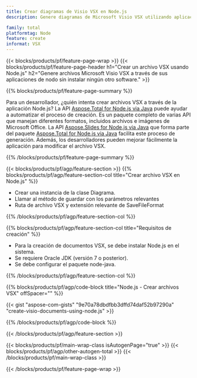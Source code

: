 ```yaml
---
title: Crear diagramas de Visio VSX en Node.js
description: Genere diagramas de Microsoft Visio VSX utilizando aplicaciones Node sin utilizar Microsoft Office. 

family: total
platformtag: Node
feature: create
informat: VSX
---
```

{{< blocks/products/pf/feature-page-wrap >}}
{{< blocks/products/pf/feature-page-header h1="Crear un archivo VSX usando Node.js" h2="Genere archivos Microsoft Visio VSX a través de sus aplicaciones de nodo sin instalar ningún otro software." >}}

{{% blocks/products/pf/feature-page-summary %}}

Para un desarrollador, ¿quién intenta crear archivos VSX a través de la aplicación Node.js? La API [Aspose.Total for Node.js via Java](https://products.aspose.com/total/es/nodejs-java/) puede ayudar a automatizar el proceso de creación. Es un paquete completo de varias API que manejan diferentes formatos, incluidos archivos e imágenes de Microsoft Office. La API [Aspose.Slides for Node.js via Java](https://products.aspose.com/slides/es/nodejs-java/) que forma parte del paquete [Aspose.Total for Node.js via Java](https://products.aspose.com/total/es/nodejs-java/) facilita este proceso de generación. Además, los desarrolladores pueden mejorar fácilmente la aplicación para modificar el archivo VSX. 

{{% /blocks/products/pf/feature-page-summary %}}

{{< blocks/products/pf/agp/feature-section >}}
{{% blocks/products/pf/agp/feature-section-col title="Crear archivo VSX en Node.js" %}}

- Crear una instancia de la clase Diagrama.
- Llamar al método de guardar con los parámetros relevantes
- Ruta de archivo VSX y extensión relevante de SaveFileFormat

{{% /blocks/products/pf/agp/feature-section-col %}}

{{% blocks/products/pf/agp/feature-section-col title="Requisitos de creación" %}}

- Para la creación de documentos VSX, se debe instalar Node.js en el sistema.
- Se requiere Oracle JDK (versión 7 o posterior).
- Se debe configurar el paquete node-java.

{{% /blocks/products/pf/agp/feature-section-col %}}

{{% blocks/products/pf/agp/code-block title="Node.js - Crear archivos VSX" offSpacer="" %}}

{{< gist "aspose-com-gists" "9e70a78dbdfbb3dffd74daf52b97290a" "create-visio-documents-using-node.js" >}}

{{% /blocks/products/pf/agp/code-block %}}

{{< /blocks/products/pf/agp/feature-section >}}

{{< blocks/products/pf/main-wrap-class isAutogenPage="true" >}}
{{< blocks/products/pf/agp/other-autogen-total >}}
{{< /blocks/products/pf/main-wrap-class >}}

{{< /blocks/products/pf/feature-page-wrap >}}